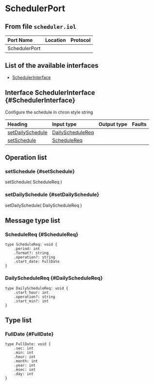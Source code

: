 # SchedulerPort

## From file `scheduler.iol`

| Port Name | Location | Protocol |
| :--- | :--- | :--- |
| SchedulerPort |  |  |

## List of the available interfaces

* [SchedulerInterface](schedulerport.md#SchedulerInterface)

## Interface SchedulerInterface {#SchedulerInterface}

 Configure the schedule in chron style string

| Heading | Input type | Output type | Faults |
| :--- | :--- | :--- | :--- |
| [setDailySchedule](schedulerport.md#setDailySchedule) | [DailyScheduleReq](schedulerport.md#DailyScheduleReq)  |   |   |
| [setSchedule](schedulerport.md#setSchedule) | [ScheduleReq](schedulerport.md#ScheduleReq)  |   |   |

## Operation list

### setSchedule {#setSchedule}

setSchedule\( ScheduleReq \)

### setDailySchedule {#setDailySchedule}

setDailySchedule\( DailyScheduleReq \)

## Message type list

### ScheduleReq {#ScheduleReq}

```text
type ScheduleReq: void { 
    .period: int
    .format?: string
    .operation?: string
    .start_date: FullDate
}
```

### DailyScheduleReq {#DailyScheduleReq}

```text
type DailyScheduleReq: void { 
    .start_hour: int
    .operation?: string
    .start_min?: int
}
```

## Type list

### FullDate {#FullDate}

```text
type FullDate: void { 
    .sec: int
    .min: int
    .hour: int
    .month: int
    .year: int
    .msec: int
    .day: int
}
```

